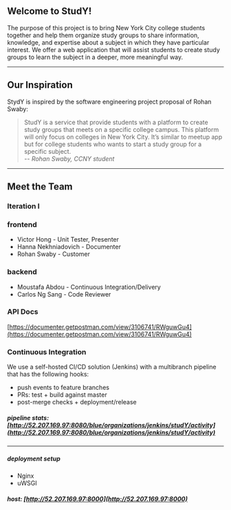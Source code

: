 ## Welcome to StudY!
The purpose of this project is to bring New York City college students together and help them organize study groups to share  information, knowledge, and expertise about a subject in which they have particular interest. 
We offer a web application that will assist students to create study groups to learn the subject in a deeper, more meaningful way.
***
## Our Inspiration
StydY is inspired by the software engineering project proposal of Rohan Swaby:
> StudY is a service that provide students with a platform to create study groups that meets on a specific college campus. This platform will only focus on colleges in New York City. It’s similar to meetup app but for college students who wants to start a study group for a specific subject.    
-- _Rohan Swaby, CCNY student_
***
## Meet the Team
### Iteration I
### frontend
* Victor Hong - Unit Tester,  Presenter
* Hanna Nekhniadovich - Documenter
* Rohan Swaby - Customer
### backend
* Moustafa Abdou - Continuous Integration/Delivery
* Carlos Ng Sang - Code Reviewer
### API Docs
[https://documenter.getpostman.com/view/3106741/RWguwGu4](https://documenter.getpostman.com/view/3106741/RWguwGu4)
### Continuous Integration
We use a self-hosted CI/CD solution (Jenkins) with a multibranch pipeline that has the following hooks:
- push events to feature branches 
- PRs: test + build against master
- post-merge checks + deployment/release

##### pipeline stats: [http://52.207.169.97:8080/blue/organizations/jenkins/studY/activity](http://52.207.169.97:8080/blue/organizations/jenkins/studY/activity)

----
##### deployment setup
- Nginx
- uWSGI

##### host: [http://52.207.169.97:8000](http://52.207.169.97:8000)








